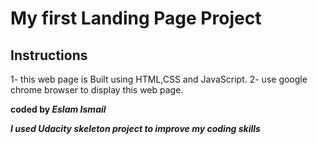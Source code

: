 # My first Landing Page Project

## Instructions
1- this web page is Built using HTML,CSS and JavaScript.
2- use google chrome browser to display this web page.

**coded by _Eslam Ismail_**

***I used Udacity skeleton project to improve my coding skills***
